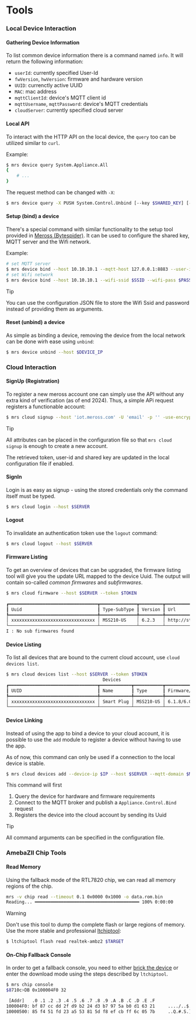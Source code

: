 # Tools

### Local Device Interaction

#### Gathering Device Information

To list common device information there is a command named `info`. It will
return the following information:

* `userId`: currently specified User-Id
* `fwVersion`, `hwVersion`: firmware and hardware version
* `UUID`: currenctly active UUID
* `MAC`: mac address
* `mqttClientId`: device's MQTT client id
* `mqttUsername`, `mqttPassword`: device's MQTT credentials
* `cloudServer`: currently specified cloud server

#### Local API

To interact with the HTTP API on the local device, the `query` too can be
utilized similar to `curl`.

Example:
```bash
$ mrs device query System.Appliance.All
{
    # ...
}
```

The request method can be changed with `-X`:
```bash
$ mrs device query -X PUSH System.Control.Unbind [--key $SHARED_KEY] [--payload '{}']
```

#### Setup (bind) a device

There's a special command with similar functionality to the setup tool
provided in [Meross (Bytespider)](https://github.com/bytespider/Meross).
It can be used to configure the shared key, MQTT server and the Wifi
network.

Example:
```bash
# set MQTT server
$ mrs device bind --host 10.10.10.1 --mqtt-host 127.0.0.1:8883 --user-id 1234
# set Wifi network
$ mrs device bind --host 10.10.10.1 --wifi-ssid $SSID --wifi-pass $PASS
```

> [!TIP]
> You can use the configuration JSON file to store the Wifi Ssid and password
> instead of providing them as arguments.

#### Reset (unbind) a device

As simple as binding a device, removing the device from the local network
can be done wirh ease using `unbind`:

```bash
$ mrs device unbind --host $DEVICE_IP
```
### Cloud Interaction

#### SignUp (Registration)

To register a new meross account one can simply use the API without any
extra kind of verification (as of end 2024). Thus, a simple APi request
registers a functionable account:

```bash
$ mrs cloud signup --host 'iot.meross.com' -U 'email' -p '' -use-encryption
```

> [!TIP]
> All attributes can be placed in the configuration file so that `mrs cloud signup` is enough to create a new account.

The retrieved token, user-id and shared key are updated in the local
configuration file if enabled.

#### SignIn

Login is as easy as signup - using the stored credentials only
the command itself must be typed.

```bash
$ mrs cloud login --host $SERVER
```

#### Logout

To invalidate an authentication token use the `logout` command:

```bash
$ mrs cloud logout --host $SERVER
```


#### Firmware Listing

To get an overview of devices that can be upgraded, the firmware listing
tool will give you the update URL mapped to the device Uuid. The output
will contain so-called *common firmwares* and *subfirmwares*.

```bash
$ mrs cloud firmware --host $SERVER --token $TOKEN
                                                                          Common Firmwares
┏━━━━━━━━━━━━━━━━━━━━━━━━━━━━━━━━━━┳━━━━━━━━━━━━━━┳━━━━━━━━━┳━━━━━━━━━━━━━━━━━━━━━━━━━━━━━━━━━━━━━━━━━━━━━━━━━━━━━━━━━━━━━━━━━━━━┳━━━━━━━━━━━━━━━━━━━━━━━━━━━━━━━━━━┓
┃ Uuid                             ┃ Type-SubType ┃ Version ┃ Url                                                                ┃ MD5                              ┃
┡━━━━━━━━━━━━━━━━━━━━━━━━━━━━━━━━━━╇━━━━━━━━━━━━━━╇━━━━━━━━━╇━━━━━━━━━━━━━━━━━━━━━━━━━━━━━━━━━━━━━━━━━━━━━━━━━━━━━━━━━━━━━━━━━━━━╇━━━━━━━━━━━━━━━━━━━━━━━━━━━━━━━━━━┩
│ xxxxxxxxxxxxxxxxxxxxxxxxxxxxxxxx │ MSS210-US    │ 6.2.3   │ http://static-file.meross.com/staticfile/1635133372731/7078520.bin │ 5c3640981ae2a00b569467bb1b5d0b66 │
└──────────────────────────────────┴──────────────┴─────────┴────────────────────────────────────────────────────────────────────┴──────────────────────────────────┘
I : No sub firmwares found
```

#### Device Listing

To list all devices that are bound to the current cloud account, use `cloud devices list`.

```bash
$ mrs cloud devices list --host $SERVER --token $TOKEN
                                     Devices
┏━━━━━━━━━━━━━━━━━━━━━━━━━━━━━━━━━━┳━━━━━━━━━━━━┳━━━━━━━━━━━┳━━━━━━━━━━━━━━━━━━━┓
┃ UUID                             ┃ Name       ┃ Type      ┃ Firmware/Hardware ┃
┡━━━━━━━━━━━━━━━━━━━━━━━━━━━━━━━━━━╇━━━━━━━━━━━━╇━━━━━━━━━━━╇━━━━━━━━━━━━━━━━━━━┩
│ xxxxxxxxxxxxxxxxxxxxxxxxxxxxxxxx │ Smart Plug │ MSS210-US │ 6.1.8/6.0.0       │
└──────────────────────────────────┴────────────┴───────────┴───────────────────┘
```


#### Device Linking

Instead of using the app to bind a device to your cloud account, it is possible to use the `add` module to register a device without having to
use the app.

As of now, this command can only be used if a connection to the local
device is stable.

```bash
$ mrs cloud devices add --device-ip $IP --host $SERVER --mqtt-domain $MQTT_SERVER --user-id $USER_ID --uuid
```

This command will first

1. Query the device for hardware and firmware requirements
2. Connect to the MQTT broker and publish a `Appliance.Control.Bind` request
3. Registers the device into the cloud account by sending its Uuid


> [!TIP]
> All command arguments can be specified in the configuration file.


### AmebaZII Chip Tools

#### Read Memory

Using the fallback mode of the RTL7820 chip, we can read all memory regions
of the chip.

```bash
mrs -v chip read --timeout 0.1 0x0000 0x1000 -o data.rom.bin
Reading... ━━━━━━━━━━━━━━━━━━━━━━━━━━━━━━━━━━━━━━━━ 100% 0:00:00
```

> [!WARNING]
> Don't use this tool to dump the complete flash or large regions
> of memory. Use the more stable and professional [ltchiptool](https://github.com/libretiny-eu/ltchiptool):
> ```bash
> $ ltchiptool flash read realtek-ambz2 $TARGET
> ```

#### On-Chip Fallback Console

In order to get a fallback console, you need to either [brick the device]() or enter the download mode using the steps described by `ltchiptool`.

```bash
$ mrs chip console
$8710c>DB 0x100004F0 32

 [Addr]   .0 .1 .2 .3 .4 .5 .6 .7 .8 .9 .A .B .C .D .E .F
100004F0: bf 87 cc dd 2f d9 b2 24 d3 b7 97 5a b0 d1 63 21     ..../..$...Z..c!
10000500: 85 f4 51 fd 23 a5 53 81 5d f8 ef cb ff 6c 05 7b     ..Q.#.S.]....l.{
```
